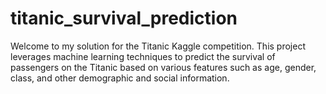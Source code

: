 # titanic_survival_prediction
 Welcome to my solution for the Titanic Kaggle competition. This project leverages machine learning techniques to predict the survival of passengers on the Titanic based on various features such as age, gender, class, and other demographic and social information.
